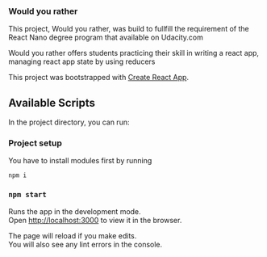 ### Would you rather
This project, Would you rather, was build to fullfill the requirement of the React Nano degree program that available on <a>Udacity.com</a><br>

Would you rather offers students practicing their skill in writing a react app, managing react app state by using reducers

This project was bootstrapped with [Create React App](https://github.com/facebook/create-react-app).

## Available Scripts

In the project directory, you can run:

### Project setup

You have to install modules first by running

```
npm i
```

### `npm start`

Runs the app in the development mode.<br>
Open [http://localhost:3000](http://localhost:3000) to view it in the browser.

The page will reload if you make edits.<br>
You will also see any lint errors in the console.
